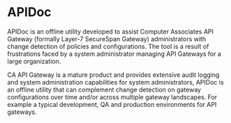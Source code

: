 # APIDoc

APIDoc is an offline utility developed to assist Computer Associates API Gateway (formally Layer-7 SecureSpan Gateway) administrators with change detection of policies and configurations. The tool is a result of frustrations faced by a system administrator managing API Gateways for a large organization.   

CA API Gateway is a mature product and provides extensive audit logging and system administration capabilities for system administrators, APIDoc is an offline utility that can complement change detection on gateway configurations over time and/or across multiple gateway landscapes. For example a typical development, QA and production environments for API gateways. 

